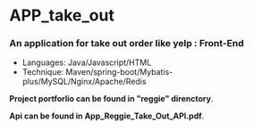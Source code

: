 # APP_take_out
### An application for take out order like yelp : Front-End 
- Languages: Java/Javascript/HTML
- Technique: Maven/spring-boot/Mybatis-plus/MySQL/Nginx/Apache/Redis

**Project portforlio can be found in "reggie" direnctory**.

**Api can be found in App_Reggie_Take_Out_API.pdf**.
